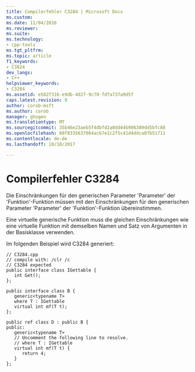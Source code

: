 ```yaml
---
title: Compilerfehler C3284 | Microsoft Docs
ms.custom: 
ms.date: 11/04/2016
ms.reviewer: 
ms.suite: 
ms.technology:
- cpp-tools
ms.tgt_pltfrm: 
ms.topic: article
f1_keywords:
- C3824
dev_langs:
- C++
helpviewer_keywords:
- C3284
ms.assetid: e582f316-e9db-4d27-9c70-fdfa737a9d5f
caps.latest.revision: 9
author: corob-msft
ms.author: corob
manager: ghogen
ms.translationtype: MT
ms.sourcegitcommit: 35b46e23aeb5f4dbfd2a0dd44b906389dd5bfc88
ms.openlocfilehash: 60f8335637064acb7e1c2f5c41d4ddca07b51711
ms.contentlocale: de-de
ms.lasthandoff: 10/10/2017

---
```

# <a name="compiler-error-c3284"></a>Compilerfehler C3284
Die Einschränkungen für den generischen Parameter 'Parameter' der 'Funktion'-Funktion müssen mit den Einschränkungen für den generischen Parameter 'Parameter' der 'Funktion'-Funktion übereinstimmen.  
  
 Eine virtuelle generische Funktion muss die gleichen Einschränkungen wie eine virtuelle Funktion mit demselben Namen und Satz von Argumenten in der Basisklasse verwenden.  
  
 Im folgenden Beispiel wird C3284 generiert:  
  
```  
// C3284.cpp  
// compile with: /clr /c  
// C3284 expected  
public interface class IGettable {  
   int Get();  
};  
  
public interface class B {  
   generic<typename T>  
   where T : IGettable  
   virtual int mf(T t);  
};  
  
public ref class D : public B {  
public:  
   generic<typename T>  
   // Uncomment the following line to resolve.  
   // where T : IGettable  
   virtual int mf(T t) {  
      return 4;  
   }  
};  
```
